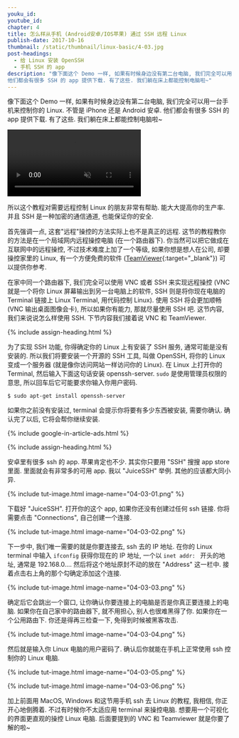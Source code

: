 ```yaml
---
youku_id:
youtube_id:
chapter: 4
title: 怎么样从手机 (Android安卓/IOS苹果) 通过 SSH 远程 Linux
publish-date: 2017-10-16
thumbnail: /static/thumbnail/linux-basic/4-03.jpg
post-headings:
  - 给 Linux 安装 OpenSSH
  - 手机 SSH 的 app
description: "像下面这个 Demo 一样, 如果有时候身边没有第二台电脑, 我们完全可以用一台手机来控制你的 Linux. 不管是 iPhone 还是 Android 安卓.
他们都会有很多 SSH 的 app 提供下载. 有了这些. 我们躺在床上都能控制电脑啦~"
---
```


像下面这个 Demo 一样, 如果有时候身边没有第二台电脑, 我们完全可以用一台手机来控制你的 Linux. 不管是 iPhone 还是 Android 安卓.
他们都会有很多 SSH 的 app 提供下载. 有了这些. 我们躺在床上都能控制电脑啦~

<video class="tut-content-video" controls loop autoplay muted>
  <source src="/static/results/linux-basic/04-01-02.mp4" type="video/mp4">
  Your browser does not support HTML5 video.
</video>

所以这个教程对需要远程控制 Linux 的朋友非常有帮助. 能大大提高你的生产率. 并且 SSH 是一种加密的通信通道, 也能保证你的安全.

首先强调一点, 这套"远程"操控的方法实际上也不是真正的远程. 这节的教程教你的方法是在一个局域网内远程操控电脑 (在一个路由器下).
你当然可以把它做成在互联网中的远程操控, 不过技术难度上加了一个等级, 如果你想是想人在公司, 却要操控家里的 Linux, 有一个方便免费的软件 ([TeamViewer](https://www.teamviewer.com){:target="_blank"}) 可以提供你参考.

在家中同一个路由器下, 我们完全可以使用 VNC 或者 SSH 来实现远程操控 (VNC 就是一个将你 Linux 屏幕输出到另一台电脑上的软件, SSH 则是将你现在电脑的 Terminal 链接上 Linux Terminal, 用代码控制 Linux).
使用 SSH 将会更加顺畅 (VNC 输出桌面图像会卡), 所以如果你有能力, 那就尽量使用 SSH 吧. 这节内容, 我们来说说怎么样使用 SSH. 下节内容我们接着说 VNC 和 TeamViewer.



{% include assign-heading.html %}

为了实现 SSH 功能, 你得确定你的 Linux 上有安装了 SSH 服务, 通常可能是没有安装的. 所以我们将要安装一个开源的 SSH 工具, 叫做 OpenSSH, 将你的 Linux 变成一个服务器 (就是像你访问网站一样访问你的 Linux).
在 Linux 上打开你的 Terminal, 然后输入下面这句话安装 openssh-server. `sudo` 是使用管理员权限的意思, 所以回车后它可能要求你输入你用户密码.

```shell
$ sudo apt-get install openssh-server
```

如果你之前没有安装过, terminal 会提示你将要有多少东西被安装, 需要你确认. 确认完了以后, 它将会帮你继续安装.







{% include google-in-article-ads.html %}

{% include assign-heading.html %}

安卓里有很多 ssh 的 app. 苹果肯定也不少. 其实你只要用 "SSH" 搜搜 app store 里面. 里面就会有非常多的可用 app. 我以 "JuiceSSH" 举例.
其他的应该都大同小异.

{% include tut-image.html image-name="04-03-01.png" %}

下载好 "JuiceSSH". 打开你的这个 app, 如果你还没有创建过任何 ssh 链接. 你将需要点击 "Connections",
自己创建一个连接.

{% include tut-image.html image-name="04-03-02.png" %}

下一步中, 我们唯一需要的就是你要连接去, ssh 去的 IP 地址. 在你的 Linux terminal 中输入 `ifconfig`
获得你现在的 IP 地址, 一个以 `inet addr: ` 开头的地址, 通常是 192.168.0....
然后将这个地址原封不动的放在 "Address" 这一栏中. 接着点击右上角的那个勾确定添加这个连接.

{% include tut-image.html image-name="04-03-03.png" %}

确定后它会跳出一个窗口, 让你确认你要连接上的电脑是否是你真正要连接上的电脑. 如果你在自己家中的路由器下, 就不用担心, 别人也很难黑得了你. 如果你在一个公用路由下.
你还是得再三检查一下, 免得到时候被黑客攻击.

{% include tut-image.html image-name="04-03-04.png" %}

然后就是输入你 Linux 电脑的用户密码了. 确认后你就能在手机上正常使用 ssh 控制你的 Linux 电脑.

{% include tut-image.html image-name="04-03-05.png" %}

{% include tut-image.html image-name="04-03-06.png" %}

加上前面用 MacOS, Windows 和这节用手机 ssh 去 Linux 的教程, 我相信, 你正开心地倒腾着.
不过有时候你不太适应用 terminal 来操控电脑. 想要用一个可视化的界面更直观的操控 Linux 电脑.
后面要提到的 VNC 和 Teamviewer 就是你要了解的啦~